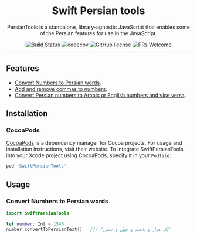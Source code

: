 <div align="center">
	<h1 align="center">Swift Persian tools</h1>
	<p align="center">PersianTools is a standalone, library-agnostic JavaScript that enables some of the Persian features for use in the JavaScript.</p>

[![Build Status](https://travis-ci.com/saeed-rz/swift-persian-tools.svg?branch=master)](https://travis-ci.com/saeed-rz/swift-persian-tools)
[![codecov](https://codecov.io/gh/saeed-rz/swift-persian-tools/branch/master/graph/badge.svg?token=EBKWXN9LGK)](https://codecov.io/gh/saeed-rz/swift-persian-tools)
[![GitHub license](https://img.shields.io/badge/license-MIT-blue.svg)](https://github.com/saeed-rz/swift-persian-tools/blob/master/LICENSE)
[![PRs Welcome](https://img.shields.io/badge/PRs-welcome-orange.svg)](https://github.com/saeed-rz/swift-persian-tools/compare)
</div>
<hr />

## Features

-   [Convert Numbers to Persian words](#convert-numbers-to-persian-words).
-   [Add and remove commas to numbers](#add-and-remove-commas).
-   [Convert Persian numbers to Arabic or English numbers and vice versa](#convert-persian-numbers-to-arabic-or-english-numbers-and-vice-versa).


## Installation

### CocoaPods

[CocoaPods](https://cocoapods.org) is a dependency manager for Cocoa projects. For usage and installation instructions, visit their website. To integrate SwiftPersianTools into your Xcode project using CocoaPods, specify it in your `Podfile`:

```ruby
pod 'SwiftPersianTools'
```

## Usage

### Convert Numbers to Persian words
```swift
import SwiftPersianTools

let number: Int = 1546
number.convertToPersianText()   /// "یک هزار و پانصد و چهل و شش"

```
